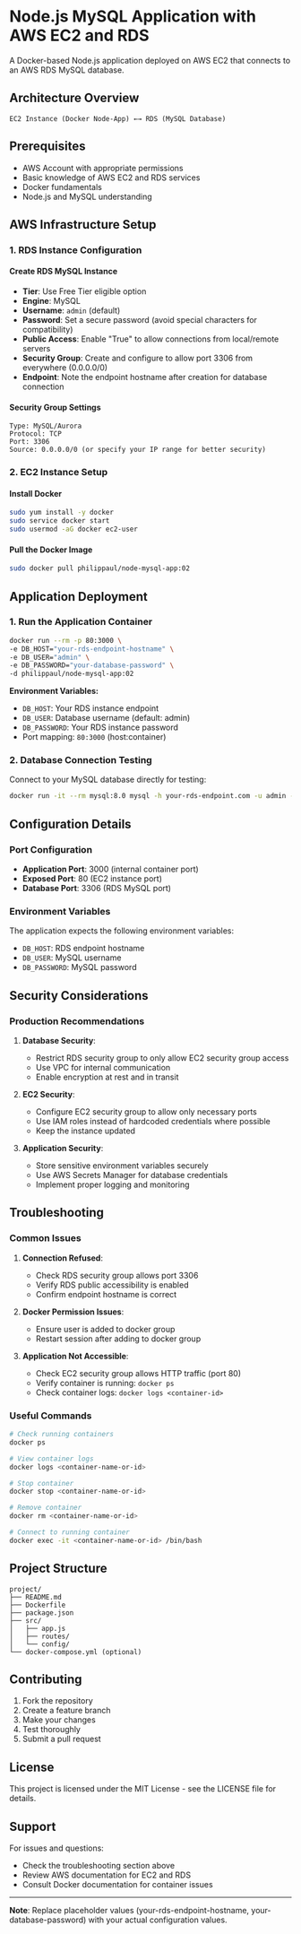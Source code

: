 # Node.js MySQL Application with AWS EC2 and RDS

A Docker-based Node.js application deployed on AWS EC2 that connects to an AWS RDS MySQL database.

## Architecture Overview

```
EC2 Instance (Docker Node-App) ←→ RDS (MySQL Database)
```

## Prerequisites

- AWS Account with appropriate permissions
- Basic knowledge of AWS EC2 and RDS services
- Docker fundamentals
- Node.js and MySQL understanding

## AWS Infrastructure Setup

### 1. RDS Instance Configuration

#### Create RDS MySQL Instance
- **Tier**: Use Free Tier eligible option
- **Engine**: MySQL
- **Username**: `admin` (default)
- **Password**: Set a secure password (avoid special characters for compatibility)
- **Public Access**: Enable "True" to allow connections from local/remote servers
- **Security Group**: Create and configure to allow port 3306 from everywhere (0.0.0.0/0)
- **Endpoint**: Note the endpoint hostname after creation for database connection

#### Security Group Settings
```
Type: MySQL/Aurora
Protocol: TCP
Port: 3306
Source: 0.0.0.0/0 (or specify your IP range for better security)
```

### 2. EC2 Instance Setup

#### Install Docker
```bash
sudo yum install -y docker
sudo service docker start
sudo usermod -aG docker ec2-user
```

#### Pull the Docker Image
```bash
sudo docker pull philippaul/node-mysql-app:02
```

## Application Deployment

### 1. Run the Application Container

```bash
docker run --rm -p 80:3000 \
-e DB_HOST="your-rds-endpoint-hostname" \
-e DB_USER="admin" \
-e DB_PASSWORD="your-database-password" \
-d philippaul/node-mysql-app:02
```

**Environment Variables:**
- `DB_HOST`: Your RDS instance endpoint
- `DB_USER`: Database username (default: admin)
- `DB_PASSWORD`: Your RDS instance password
- Port mapping: `80:3000` (host:container)

### 2. Database Connection Testing

Connect to your MySQL database directly for testing:

```bash
docker run -it --rm mysql:8.0 mysql -h your-rds-endpoint.com -u admin -p
```

## Configuration Details

### Port Configuration
- **Application Port**: 3000 (internal container port)
- **Exposed Port**: 80 (EC2 instance port)
- **Database Port**: 3306 (RDS MySQL port)

### Environment Variables
The application expects the following environment variables:
- `DB_HOST`: RDS endpoint hostname
- `DB_USER`: MySQL username
- `DB_PASSWORD`: MySQL password

## Security Considerations

### Production Recommendations
1. **Database Security**: 
   - Restrict RDS security group to only allow EC2 security group access
   - Use VPC for internal communication
   - Enable encryption at rest and in transit

2. **EC2 Security**:
   - Configure EC2 security group to allow only necessary ports
   - Use IAM roles instead of hardcoded credentials where possible
   - Keep the instance updated

3. **Application Security**:
   - Store sensitive environment variables securely
   - Use AWS Secrets Manager for database credentials
   - Implement proper logging and monitoring

## Troubleshooting

### Common Issues

1. **Connection Refused**:
   - Check RDS security group allows port 3306
   - Verify RDS public accessibility is enabled
   - Confirm endpoint hostname is correct

2. **Docker Permission Issues**:
   - Ensure user is added to docker group
   - Restart session after adding to docker group

3. **Application Not Accessible**:
   - Check EC2 security group allows HTTP traffic (port 80)
   - Verify container is running: `docker ps`
   - Check container logs: `docker logs <container-id>`

### Useful Commands

```bash
# Check running containers
docker ps

# View container logs
docker logs <container-name-or-id>

# Stop container
docker stop <container-name-or-id>

# Remove container
docker rm <container-name-or-id>

# Connect to running container
docker exec -it <container-name-or-id> /bin/bash
```

## Project Structure

```
project/
├── README.md
├── Dockerfile
├── package.json
├── src/
│   ├── app.js
│   ├── routes/
│   └── config/
└── docker-compose.yml (optional)
```

## Contributing

1. Fork the repository
2. Create a feature branch
3. Make your changes
4. Test thoroughly
5. Submit a pull request

## License

This project is licensed under the MIT License - see the LICENSE file for details.

## Support

For issues and questions:
- Check the troubleshooting section above
- Review AWS documentation for EC2 and RDS
- Consult Docker documentation for container issues

---

**Note**: Replace placeholder values (your-rds-endpoint-hostname, your-database-password) with your actual configuration values.
